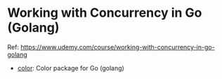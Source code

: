 # Working with Concurrency in Go (Golang)

Ref: https://www.udemy.com/course/working-with-concurrency-in-go-golang

- [color](https://github.com/fatih/color): Color package for Go (golang)
